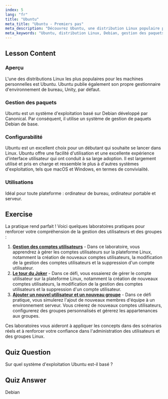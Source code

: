 ```yaml
---
index: 5
lang: "fr"
title: "Ubuntu"
meta_title: "Ubuntu - Premiers pas"
meta_description: "Découvrez Ubuntu, une distribution Linux populaire pour les débutants. Explorez ses fonctionnalités, sa gestion des paquets et pourquoi elle est excellente pour les ordinateurs de bureau et les serveurs."
meta_keywords: "Ubuntu, distribution Linux, Debian, gestion des paquets, débutant Linux, tutoriel Ubuntu, guide Linux"
---
```


## Lesson Content

### Aperçu

L'une des distributions Linux les plus populaires pour les machines personnelles est Ubuntu. Ubuntu publie également son propre gestionnaire d'environnement de bureau, Unity, par défaut.

### Gestion des paquets

Ubuntu est un système d'exploitation basé sur Debian développé par Canonical. Par conséquent, il utilise un système de gestion de paquets Debian de base.

### Configurabilité

Ubuntu est un excellent choix pour un débutant qui souhaite se lancer dans Linux. Ubuntu offre une facilité d'utilisation et une excellente expérience d'interface utilisateur qui ont conduit à sa large adoption. Il est largement utilisé et pris en charge et ressemble le plus à d'autres systèmes d'exploitation, tels que macOS et Windows, en termes de convivialité.

### Utilisations

Idéal pour toute plateforme : ordinateur de bureau, ordinateur portable et serveur.

## Exercise

La pratique rend parfait ! Voici quelques laboratoires pratiques pour renforcer votre compréhension de la gestion des utilisateurs et des groupes :

1. **[Gestion des comptes utilisateurs](https://labex.io/fr/labs/linux-user-account-management-49)** - Dans ce laboratoire, vous apprendrez à gérer les comptes utilisateurs sur la plateforme Linux, notamment la création de nouveaux comptes utilisateurs, la modification de la gestion des comptes utilisateurs et la suppression d'un compte utilisateur.
2. **[Le tour du Joker](https://labex.io/fr/labs/linux-the-joker-s-trick-270247)** - Dans ce défi, vous essaierez de gérer le compte utilisateur sur la plateforme Linux, notamment la création de nouveaux comptes utilisateurs, la modification de la gestion des comptes utilisateurs et la suppression d'un compte utilisateur.
3. **[Ajouter un nouvel utilisateur et un nouveau groupe](https://labex.io/fr/labs/linux-add-new-user-and-group-17987)** - Dans ce défi pratique, vous simulerez l'ajout de nouveaux membres d'équipe à un environnement serveur. Vous créerez de nouveaux comptes utilisateurs, configurerez des groupes personnalisés et gérerez les appartenances aux groupes.

Ces laboratoires vous aideront à appliquer les concepts dans des scénarios réels et à renforcer votre confiance dans l'administration des utilisateurs et des groupes Linux.

## Quiz Question

Sur quel système d'exploitation Ubuntu est-il basé ?

## Quiz Answer

Debian
